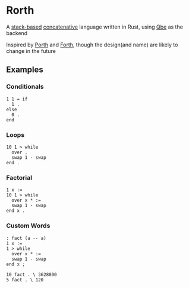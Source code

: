 # Rorth

A [stack-based](https://en.wikipedia.org/wiki/Stack-oriented_programming) [concatenative](https://en.wikipedia.org/wiki/Concatenative_programming_language) language written in Rust, using [Qbe](https://c9x.me/compile/) as the backend

Inspired by [Porth](https://gitlab.com/tsoding/porth) and [Forth](https://en.wikipedia.org/wiki/Forth_(programming_language)), though the design(and name) are likely to change in the future

## Examples

### Conditionals
```forth
1 1 = if
  1 .
else 
  0 .
end 
```

### Loops
```forth
10 1 > while
  over . 
  swap 1 - swap
end .
```

### Factorial
```forth
1 x :=
10 1 > while
  over x * :=
  swap 1 - swap
end x .
```

### Custom Words
```forth
: fact (a -- a) 
1 x := 
1 > while 
  over x * := 
  swap 1 - swap 
end x ; 

10 fact . \ 3628800
5 fact . \ 120
```

